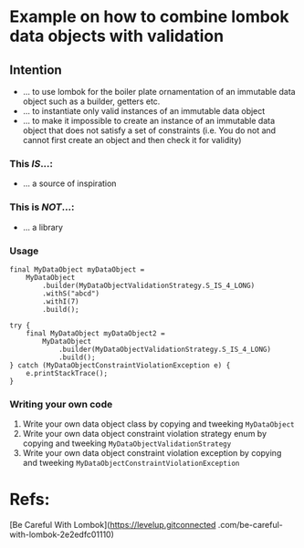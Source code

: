 # Example on how to combine lombok data objects with validation
## Intention
- ... to use lombok for the boiler plate ornamentation of an immutable data object such as a builder, getters etc.
- ... to instantiate only valid instances of an immutable data object
- ... to make it impossible to create an instance of an immutable data object that does not satisfy a set of constraints (i.e. You do not and cannot first create an object and then check it for validity)
### This _IS_...:
  - ... a source of inspiration
### This is _NOT_...:
- ... a library
### Usage
```
final MyDataObject myDataObject =
    MyDataObject
        .builder(MyDataObjectValidationStrategy.S_IS_4_LONG)
        .withS("abcd")
        .withI(7)
        .build();
```
```
try {
    final MyDataObject myDataObject2 =
        MyDataObject
            .builder(MyDataObjectValidationStrategy.S_IS_4_LONG)
            .build();
} catch (MyDataObjectConstraintViolationException e) {
    e.printStackTrace();
}
```
### Writing your own code
1. Write your own data object class by copying and tweeking ```MyDataObject```
0. Write your own data object constraint violation strategy enum by copying and tweeking ```MyDataObjectValidationStrategy```
0. Write your own data object constraint violation exception by copying and tweeking ```MyDataObjectConstraintViolationException``` 
# Refs:
[Be Careful With Lombok](https://levelup.gitconnected .com/be-careful-with-lombok-2e2edfc01110)